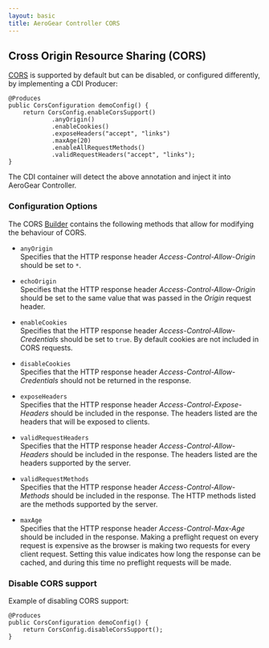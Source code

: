 ```yaml
--- 
layout: basic 
title: AeroGear Controller CORS
---
```

## Cross Origin Resource Sharing (CORS)
[CORS](http://www.w3.org/TR/cors/) is supported by default but can be disabled, or configured differently, by implementing a CDI Producer:

    @Produces
    public CorsConfiguration demoConfig() {
        return CorsConfig.enableCorsSupport()
                .anyOrigin()
                .enableCookies()
                .exposeHeaders("accept", "links")
                .maxAge(20)
                .enableAllRequestMethods()
                .validRequestHeaders("accept", "links");
    }
    
The CDI container will detect the above annotation and inject it into AeroGear Controller.    

### Configuration Options
The CORS [Builder](http://aerogear.org/docs/specs/aerogear-controller/org/jboss/aerogear/controller/router/decorators/cors/CorsConfig.Builder.html)
contains the following methods that allow for modifying the behaviour of CORS.
  
* ```anyOrigin```  
Specifies that the HTTP response header _Access-Control-Allow-Origin_ should be set to ```*```.
  
* ```echoOrigin```  
Specifies that the HTTP response header _Access-Control-Allow-Origin_ should be set to the same value that was passed in the _Origin_ request header.
  
* ```enableCookies```  
Specifies that the HTTP response header _Access-Control-Allow-Credentials_ should be set to ```true```.  By default cookies are not included in CORS requests.

* ```disableCookies```  
Specifies that the HTTP response header _Access-Control-Allow-Credentials_ should not be returned in the response.
  
* ```exposeHeaders```  
Specifies that the HTTP response header _Access-Control-Expose-Headers_ should be included in the response. The headers listed are
the headers that will be exposed to clients.

* ```validRequestHeaders```  
Specifies that the HTTP response header _Access-Control-Allow-Headers_ should be included in the response. The headers listed
are the headers supported by the server.

* ```validRequestMethods```  
Specifies that the HTTP response header _Access-Control-Allow-Methods_ should be included in the response. The HTTP methods listed
are the methods supported by the server.

* ```maxAge```  
Specifies that the HTTP response header _Access-Control-Max-Age_ should be included in the response. Making a preflight request
on every request is expensive as the browser is making two requests for every client request. Setting this value indicates how
long the response can be cached, and during this time no preflight requests will be made.
  

### Disable CORS support ###
Example of disabling CORS support:

    @Produces
    public CorsConfiguration demoConfig() {
        return CorsConfig.disableCorsSupport();
    }
